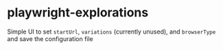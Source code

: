 # playwright-explorations
Simple UI to set `startUrl`, `variations` (currently unused), and `browserType` and save the configuration file
